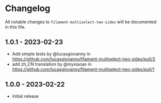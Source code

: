 # Changelog

All notable changes to `filament-multiselect-two-sides` will be documented in this file.

## 1.0.1 - 2023-02-23

* Add simple tests by @lucasgiovanny in https://github.com/lucasgiovanny/filament-multiselect-two-sides/pull/2
* add zh_CN translation by @myxiaoao in https://github.com/lucasgiovanny/filament-multiselect-two-sides/pull/1

## 1.0.0 - 2023-02-22

- Initial release
